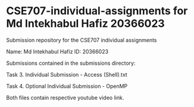 # CSE707-individual-assignments for Md Intekhabul Hafiz 20366023
Submission repository for the CSE707 individual assignments

Name: Md Intekhabul Hafiz
ID: 20366023

Submissions contained in the submissions directory:

Task 3. Individual Submission - Access (Shell).txt

Task 4. Optional Individual Submission - OpenMP

Both files contain respective youtube video link.
